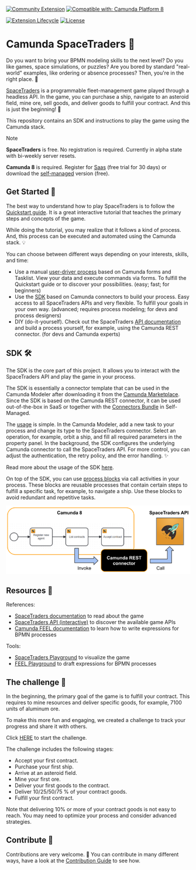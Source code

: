 [![Community Extension](https://img.shields.io/badge/Community%20Extension-An%20open%20source%20community%20maintained%20project-FF4700)](https://github.com/camunda-community-hub/community)
[![Compatible with: Camunda Platform 8](https://img.shields.io/badge/Compatible%20with-Camunda%20Platform%208-0072Ce)](https://github.com/camunda-community-hub/community/blob/main/extension-lifecycle.md#compatiblilty)

[![Extension Lifecycle](https://img.shields.io/badge/Lifecycle-Incubating-blue)](https://github.com/Camunda-Community-Hub/community/blob/main/extension-lifecycle.md#incubating-)
[![License](https://img.shields.io/badge/License-Apache%202.0-blue.svg)](https://opensource.org/licenses/Apache-2.0)

# Camunda SpaceTraders 🚀

Do you want to bring your BPMN modeling skills to the next level? 
Do you like games, space simulations, or puzzles? 
Are you bored by standard "real-world" examples, like ordering or absence processes?
Then, you're in the right place. 👾

[SpaceTraders](https://spacetraders.io/) is a programmable fleet-management game played through a headless API. In the
game, you can purchase a ship, navigate to an asteroid field, mine ore, sell goods, and deliver goods to fulfill your
contract. And this is just the beginning! 🚀

This repository contains an SDK and instructions to play the game using the Camunda stack. 

> [!NOTE]  
> **SpaceTraders** is free. No registration is required. Currently in alpha state with bi-weekly server resets.
>
> **Camunda 8** is required. Register for [Saas](https://signup.camunda.com/) (free trial for 30 days) or download the [self-managed](https://docs.camunda.io/docs/self-managed/platform-deployment/overview/) version (free). 

## Get Started 🔧 

The best way to understand how to play SpaceTraders is to follow
the [Quickstart guide](https://docs.spacetraders.io/quickstart/new-game). It is a great interactive tutorial that
teaches the primary steps and concepts of the game.

While doing the tutorial, you may realize that it follows a kind of process. And, this process can be executed and
automated using the Camunda stack. 💡

You can choose between different ways depending on your interests, skills, and time:

- Use a manual [user-driver process](manual-process) based on Camunda forms and
  Tasklist. View your data and execute commands via forms. To fulfill the Quickstart guide or to discover your possibilities. (easy; fast; for beginners)
- Use the [SDK](sdk) based on Camunda connectors to build your process. Easy access to all SpaceTraders APIs and very flexible. To fulfill your goals in your own way. (advanced;
  requires process modeling; for devs and process designers)
- DIY (do-it-yourself). Check out the
  SpaceTraders [API documentation](https://spacetraders.stoplight.io/docs/spacetraders/11f2735b75b02-space-traders-api)
  and build a process yourself, for example, using the Camunda REST connector. (for devs and Camunda experts)

## SDK 🛠️

The SDK is the core part of this project. It allows you to interact with the SpaceTraders API and play the game in your process. 

The SDK is essentially a connector template that can be used in the Camunda Modeler after downloading it from the [Camunda Marketplace](https://marketplace.camunda.com/en-US/apps/420889/spacetraders-sdk). 
Since the SDK is based on the Camunda REST connector, it can be used out-of-the-box in SaaS or together with the [Connectors Bundle](https://docs.camunda.io/docs/self-managed/connectors-deployment/install-and-start/#connector-runtime-and-function) in Self-Managed.

The [usage](sdk) is simple. In the Camunda Modeler, add a new task to your process and change its type to the SpaceTraders connector. Select
an operation, for example, orbit a ship, and fill all required parameters in the property panel. In the background, the SDK
configures the underlying Camunda connector to call the SpaceTraders API. For more control, you can adjust the authentication, 
the retry policy, and the error handling. ✨

Read more about the usage of the SDK [here](sdk).

On top of the SDK, you can use [process blocks](process-blocks) via call activities in your process. These blocks are reusable processes 
that contain certain steps to fulfill a specific task, for example, to navigate a ship. Use these blocks to avoid redundant and repetitive tasks. 

![Overview](assets/space-traders-overview.png)

## Resources 📖

References:

- [SpaceTraders documentation](https://docs.spacetraders.io/) to read about the game
- [SpaceTraders API (interactive)](https://spacetraders.stoplight.io/docs/spacetraders) to discover the available game APIs
- [Camunda FEEL documentation](https://docs.camunda.io/docs/components/modeler/feel/language-guide/feel-expressions-introduction/) to learn how to write expressions for BPMN processes

Tools:

- [SpaceTraders Playground](https://docs.spacetraders.io/playground) to visualize the game
- [FEEL Playground](https://camunda.github.io/feel-scala/docs/playground/) to draft expressions for BPMN processes

## The challenge 🏁

In the beginning, the primary goal of the game is to fulfill your contract. This requires to mine resources and deliver
specific goods, for example, 7100 units of aluminum ore.

To make this more fun and engaging, we created a challenge to track your progress and share it with others.

Click [HERE](https://bru-2.tasklist.camunda.io/1b68bd9a-f204-4e74-84bc-88d09035a14d/new/space-traders-challenge) to
start the challenge.

The challenge includes the following stages:

- Accept your first contract.
- Purchase your first ship.
- Arrive at an asteroid field.
- Mine your first ore.
- Deliver your first goods to the contract.
- Deliver 10/25/50/75 % of your contract goods.
- Fulfill your first contract.

Note that delivering 10% or more of your contract goods is not easy to reach. You may need to optimize your process and
consider advanced strategies.  

## Contribute 🌱

Contributions are very welcome. 🎉 
You can contribute in many different ways, have a look at the [Contribution Guide](CONTRIBUTING.MD) to see how.
